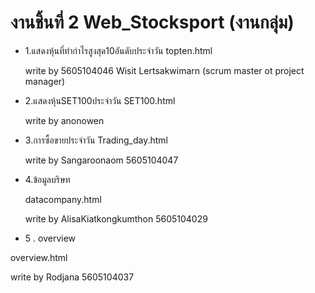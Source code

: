 # งานชิ้นที่ 2 Web_Stocksport  (งานกลุ่ม)

+ 1.แสดงหุ้นที่ทำกำไรสูงสุด10อันดับประจำวัน
topten.html  

  write by 5605104046 Wisit Lertsakwimarn (scrum master ot project manager)

+ 2.แสดงหุ้นSET100ประจำวัน
SET100.html

  write by anonowen 

+ 3.การซื้อขายประจำวัน 
Trading_day.html 

  write by Sangaroonaom 5605104047
  
+ 4.ข้อมูลบริษท

  datacompany.html

   write by  AlisaKiatkongkumthon  5605104029
 
+  5 . overview

  overview.html

   write by Rodjana 5605104037


